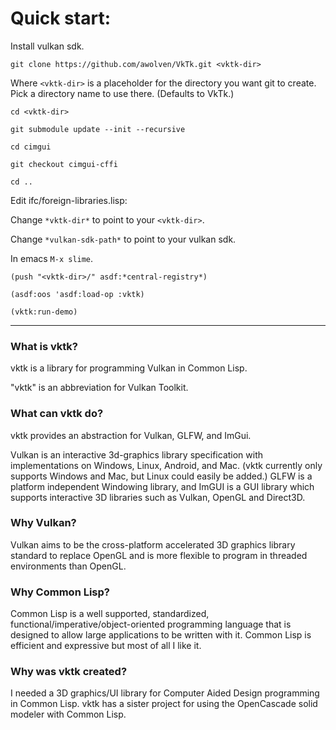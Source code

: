 # Quick start:

Install vulkan sdk.

`git clone https://github.com/awolven/VkTk.git <vktk-dir>`

Where `<vktk-dir>` is a placeholder for the directory you want git to create.  Pick a directory name to use there.  (Defaults to VkTk.)

`cd <vktk-dir>`

`git submodule update --init --recursive`

`cd cimgui`

`git checkout cimgui-cffi`

`cd ..`

Edit ifc/foreign-libraries.lisp:

Change `*vktk-dir*` to point to your `<vktk-dir>`.

Change `*vulkan-sdk-path*` to point to your vulkan sdk.

In emacs `M-x slime`.

`(push "<vktk-dir>/" asdf:*central-registry*)`

`(asdf:oos 'asdf:load-op :vktk)`

`(vktk:run-demo)`

--------

### What is vktk?

vktk is a library for programming Vulkan in Common Lisp.

"vktk" is an abbreviation for Vulkan Toolkit.

### What can vktk do?

vktk provides an abstraction for Vulkan, GLFW, and ImGui.

Vulkan is an interactive 3d-graphics library specification with implementations on Windows, Linux, Android, and Mac.  (vktk currently only supports Windows and Mac, but Linux could easily be added.)  GLFW is a platform independent Windowing library, and ImGUI is a GUI library which supports interactive 3D libraries such as Vulkan, OpenGL and Direct3D.

### Why Vulkan?

Vulkan aims to be the cross-platform accelerated 3D graphics library standard to replace OpenGL and is more flexible to program in threaded environments than OpenGL.

### Why Common Lisp?

Common Lisp is a well supported, standardized, functional/imperative/object-oriented programming language that is designed to allow large applications to be written with it.  Common Lisp is efficient and expressive but most of all I like it.

### Why was vktk created?

I needed a 3D graphics/UI library for Computer Aided Design programming in Common Lisp.  vktk has a sister project for using the OpenCascade solid modeler with Common Lisp.




